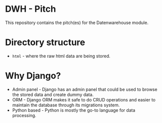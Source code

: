 # DWH - Pitch

This repository contains the pitch(es) for the Datenwarehouse module.

# Directory structure

- ``html`` - where the raw html data are being stored.

# Why Django?

- Admin panel - Django has an admin panel that could be used to browse the stored data and create dummy data.
- ORM - Django ORM makes it safe to do CRUD operations and easier to maintain the database through its migrations system.
- Python based - Python is mostly the go-to language for data processing.